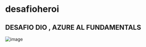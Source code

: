 # desafioheroi

## DESAFIO DIO , AZURE AL FUNDAMENTALS
![image](https://github.com/laineanalistasistemas/desafioheroi/assets/143736293/26ba2a2c-7e8d-4285-9e10-3169b8b80bf5)
